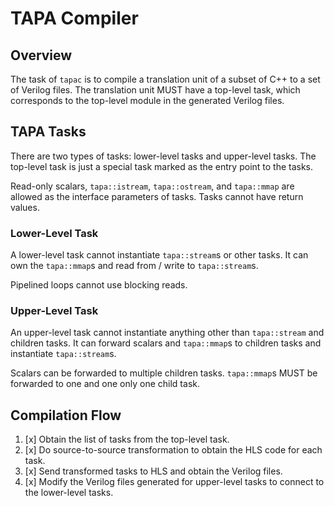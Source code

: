 # TAPA Compiler

## Overview

The task of `tapac` is to compile a translation unit of a subset of C++ to a set of Verilog files. The translation unit MUST have a top-level task, which corresponds to the top-level module in the generated Verilog files.

## TAPA Tasks

There are two types of tasks: lower-level tasks and upper-level tasks. The top-level task is just a special task marked as the entry point to the tasks.

Read-only scalars, `tapa::istream`, `tapa::ostream`, and `tapa::mmap` are allowed as the interface parameters of tasks. Tasks cannot have return values.

### Lower-Level Task

A lower-level task cannot instantiate `tapa::stream`s or other tasks. It can own the `tapa::mmap`s and read from / write to `tapa::stream`s.

Pipelined loops cannot use blocking reads.

### Upper-Level Task

An upper-level task cannot instantiate anything other than `tapa::stream` and children tasks. It can forward scalars and `tapa::mmap`s to children tasks and instantiate `tapa::stream`s.

Scalars can be forwarded to multiple children tasks. `tapa::mmap`s MUST be forwarded to one and one only one child task.

## Compilation Flow

1. [x] Obtain the list of tasks from the top-level task.
2. [x] Do source-to-source transformation to obtain the HLS code for each task.
3. [x] Send transformed tasks to HLS and obtain the Verilog files.
4. [x] Modify the Verilog files generated for upper-level tasks to connect to the lower-level tasks.
